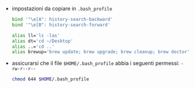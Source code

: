 - impostazioni da copiare in `.bash_profile`
	```sh
	bind '"\e[A": history-search-backward'
	bind '"\e[B": history-search-forward'

	alias ll='ls -las'
	alias dt='cd ~/Desktop'
	alias ..='cd ..'
	alias brewup='brew update; brew upgrade; brew cleanup; brew doctor'
	```

- assicurarsi che il file `$HOME/.bash_profile` abbia i seguenti permessi: `-rw-r--r--`
	```sh
	chmod 644 $HOME/.bash_profile
	```
